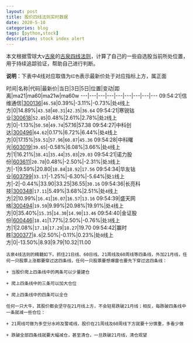 ```yaml
---
layout: post
title: 股价四线法则实时数据
date: 2020-5-10
categories: blog
tags: [python,stock]
description: stock index alert
---
```



本文根据雪球大v[古泉](https://xueqiu.com/u/7148646888)的[古泉四线法则](https://xueqiu.com/7148646888/130498192)，计算了自己的一些自选股当前所处位置，用于持续追踪验证，帮助自己进行判断。

**说明**：下表中4线对应取值为`红色`表示最新价处于对应指标上方，属正面

时间|名称|代码|最新价|当日|3日|5日|位置|变动|距离|ma21|ma60|ma21w|ma60w
---|---|---|---|---|---|---|---|---
09:54:21|信维通信|[300136](https://xueqiu.com/S/SZ300136)|`46.58`|0.39%|-3.11%|-0.73%|处`4`线上方|0|14.89%|`43.58`|`40.31`|`42.35`|`36.64`
09:54:21|寒锐钴业|[300618](https://xueqiu.com/S/SZ300618)|`52.85`|0.48%|2.61%|2.78%|处`2`线上方|0|-1.13%|`50.50`|`49.74`|57.16|57.38
09:54:27|中科创达|[300496](https://xueqiu.com/S/SZ300496)|`64.62`|0.17%|6.72%|6.44%|处`4`线上方|0|17.15%|`59.51`|`57.96`|`60.87`|`45.36`
09:54:28|中科曙光|[603019](https://xueqiu.com/S/SH603019)|`39.65`|-0.58%|6.08%|3.66%|处`4`线上方|1|16.21%|`38.41`|`35.44`|`35.03`|`29.03`
09:54:21|诺力股份|[603611](https://xueqiu.com/S/SH603611)|`20.78`|0.48%|-2.50%|-2.31%|处`3`线上方|-1|9.59%|20.80|`18.84`|`18.92`|`17.56`
09:54:34|华友钴业|[603799](https://xueqiu.com/S/SH603799)|`33.17`|-1.25%|-6.30%|-5.64%|处`1`线上方|-2|-0.44%|33.90|33.25|36.55|`30.16`
09:54:36|长亮科技|[300348](https://xueqiu.com/S/SZ300348)|`17.11`|5.49%|3.68%|2.51%|处`4`线上方|2|10.99%|`16.41`|`16.07`|`16.57`|`13.16`
09:54:39|盛天网络|[300494](https://xueqiu.com/S/SZ300494)|`19.59`|9.99%|20.98%|19.91%|处`4`线上方|0|35.40%|`15.35`|`14.30`|`14.90`|`13.46`
09:54:40|金证股份|[600446](https://xueqiu.com/S/SH600446)|`18.41`|1.77%|2.50%|-0.76%|处`3`线上方|1|2.08%|`17.18`|`17.29`|`18.27`|19.70
09:54:42|赢时胜|[300377](https://xueqiu.com/S/SZ300377)|`8.6`|2.50%|-0.11%|0.23%|处`0`线上方|0|-13.50%|8.93|9.79|10.32|11.00

```
古泉4线法则的精髓如下。抓住21日线、60日线、21周线及60周线等四条线，外加21月线，任何一只股票上涨都要穿过这四条线，任何一只股票要想爆雷也要先下穿过这四条线：

+ 当股价爬上四条线中的两条可以少量建仓

+ 爬上四条线中的三条可以加大仓位

+ 爬上四条线中的四条可以全仓

任何一只大牛，其股价都会坚守在21月线上方，不会轻易跌破21月线；相反，每跌破四条线中一条就减一些仓位：

+ 21周线可做为多空分水岭及警戒线，股价在21周线及60周线下方就要十分慎重，多看少做

+ 跌破全部四条线就要大幅减仓，甚至清仓，一旦跌破21月线，清仓观望
```